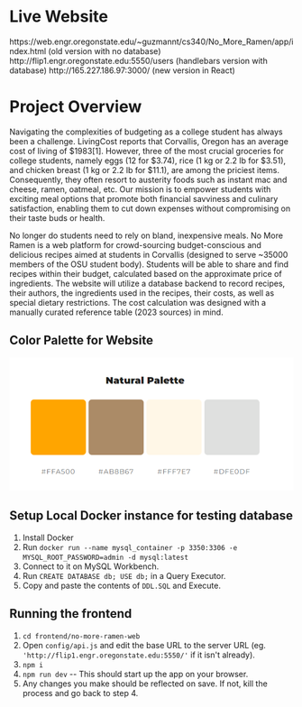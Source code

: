 <h1>Live Website</h1>
https://web.engr.oregonstate.edu/~guzmannt/cs340/No_More_Ramen/app/index.html (old version with no database)
http://flip1.engr.oregonstate.edu:5550/users (handlebars version with database)
http://165.227.186.97:3000/ (new version in React)

<h1>Project Overview</h1>
<p>Navigating the complexities of budgeting as a college student has always been a challenge. LivingCost reports that Corvallis, Oregon has an average cost of living of $1983[1]. However, three of the most crucial groceries for college students, namely eggs (12 for $3.74), rice (1 kg or 2.2 lb for $3.51), and chicken breast (1 kg or 2.2 lb for $11.1), are among the priciest items. Consequently, they often resort to austerity foods such as instant mac and cheese, ramen, oatmeal, etc. Our mission is to empower students with exciting meal options that promote both financial savviness and culinary satisfaction, enabling them to cut down expenses without compromising on their taste buds or health.</p>
<p>No longer do students need to rely on bland, inexpensive meals. No More Ramen is a web platform for crowd-sourcing budget-conscious and delicious recipes aimed at students in Corvallis (designed to serve ~35000 members of the OSU student body). Students will be able to share and find recipes within their budget, calculated based on the approximate price of ingredients. The website will utilize a database backend to record recipes, their authors, the ingredients used in the recipes, their costs, as well as special dietary restrictions. The cost calculation was designed with a manually curated reference table (2023 sources) in mind.</p>

<h2>Color Palette for Website</h2>

![color palette](color_palette_for_website.png)

## Setup Local Docker instance for testing database

1. Install Docker
2. Run `docker run --name mysql_container -p 3350:3306 -e MYSQL_ROOT_PASSWORD=admin -d mysql:latest`
3. Connect to it on MySQL Workbench.
4. Run `CREATE DATABASE db; USE db;` in a Query Executor.
5. Copy and paste the contents of `DDL.SQL` and Execute.

## Running the frontend

1. `cd frontend/no-more-ramen-web`
2. Open `config/api.js` and edit the base URL to the server URL (eg. `'http://flip1.engr.oregonstate.edu:5550/'` if it isn't already).
3. `npm i`
4. `npm run dev` -- This should start up the app on your browser.
5. Any changes you make should be reflected on save. If not, kill the process and go back to step 4.
